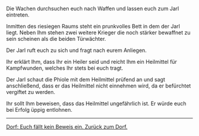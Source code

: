 Die Wachen durchsuchen euch nach Waffen und lassen euch zum Jarl eintreten.

Inmitten des riesiegen Raums steht ein prunkvolles Bett in dem der Jarl liegt. Neben Ihm stehen zwei weitere Krieger die noch stärker bewaffnet zu sein scheinen als die beiden Türwächter.

Der Jarl ruft euch zu sich und fragt nach eurem Anliegen.

Ihr erklärt Ihm, dass Ihr ein Heiler seid und reicht Ihm ein Heilmittel für Kampfwunden, welches Ihr stets bei euch tragt.

Der Jarl schaut die Phiole mit dem Heilmittel prüfend an und sagt anschließend, dass er das Heilmittel nicht einnehmen wird, da er befürchtet vergiftet zu werden. 

Ihr sollt Ihm beweisen, dass das Heilmittel ungefährlich ist. Er würde euch bei Erfolg üppig entlohnen.

-----------------------------------------------------------------------------------------------------------------------

[Dorf: Euch fällt kein Beweis ein. Zurück zum Dorf.](../dorf.md)
